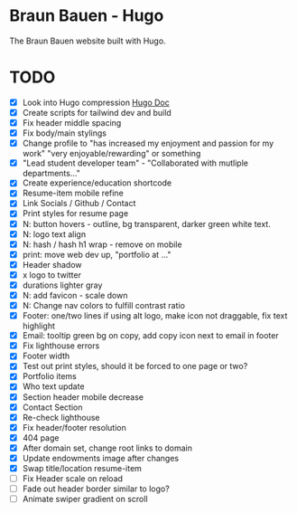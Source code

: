 # Braun Bauen - Hugo
The Braun Bauen website built with Hugo.

# TODO
- [x] Look into Hugo compression [Hugo Doc](https://gohugo.io/hugo-pipes/postprocess/)
- [x] Create scripts for tailwind dev and build
- [x] Fix header middle spacing
- [x] Fix body/main stylings
- [x] Change profile to "has increased my enjoyment and passion for my work" "very enjoyable/rewarding" or something
- [x] "Lead student developer team" - "Collaborated with mutliple departments..."
- [x] Create experience/education shortcode
- [x] Resume-item mobile refine
- [x] Link Socials / Github / Contact
- [x] Print styles for resume page
- [x] N: button hovers - outline, bg transparent, darker green white text.
- [x] N: logo text align
- [x] N: hash / hash h1 wrap - remove on mobile
- [x] print: move web dev up, "portfolio at ..."
- [x] Header shadow
- [x] x logo to twitter
- [x] durations lighter gray
- [x] N: add favicon - scale down
- [x] N: Change nav colors to fulfill contrast ratio
- [x] Footer: one/two lines if using alt logo, make icon not draggable, fix text highlight
- [x] Email: tooltip green bg on copy, add copy icon next to email in footer
- [x] Fix lighthouse errors
- [x] Footer width
- [x] Test out print styles, should it be forced to one page or two?
- [x] Portfolio items
- [x] Who text update
- [x] Section header mobile decrease
- [x] Contact Section
- [x] Re-check lighthouse
- [x] Fix header/footer resolution
- [x] 404 page
- [x] After domain set, change root links to domain
- [x] Update endowments image after changes
- [x] Swap title/location resume-item
- [ ] Fix Header scale on reload
- [ ] Fade out header border similar to logo?
- [ ] Animate swiper gradient on scroll 
